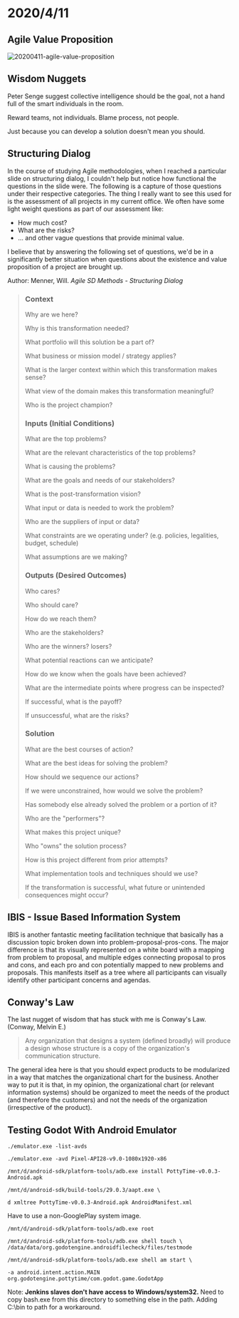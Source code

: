 # 2020/4/11

## Agile Value Proposition

![20200411-agile-value-proposition](C:\projects\stable\notebooks.wiki\20200411-agile-value-proposition.gif)

## Wisdom Nuggets

Peter Senge suggest collective intelligence should be the goal, not a hand full of the smart individuals in the room.

Reward teams, not individuals. Blame process, not people.

Just because you can develop a solution doesn't mean you should.



## Structuring Dialog

In the course of studying Agile methodologies, when I reached a particular slide on structuring dialog, I couldn't help but notice how functional the questions in the slide were. The following is a capture of those questions under their respective categories. The thing I really want to see this used for is the assessment of all projects in my current office. We often have some light weight questions as part of our assessment like:

* How much cost? 
* What are the risks?
* ... and other vague questions that provide minimal value.

I believe that by answering the following set of questions, we'd be in a significantly better situation when questions about the existence and value proposition of a project are brought up.

Author: Menner, Will. *Agile SD Methods - Structuring Dialog* 

> ### Context
>
> Why are we here?
>
> Why is this transformation needed?
>
> What portfolio will this solution be a part of?
>
> What business or mission model / strategy applies?
>
> What is the larger context within which this transformation makes sense?
>
> What view of the domain makes this transformation meaningful?
>
> Who is the project champion?
>
> ### Inputs (Initial Conditions)
>
> What are the top problems?
>
> What are the relevant characteristics of the top problems?
>
> What is causing the problems?
>
> What are the goals and needs of our stakeholders?
>
> What is the post-transformation vision?
>
> What input or data is needed to work the problem?
>
> Who are the suppliers of input or data?
>
> What constraints are we operating under? (e.g. policies, legalities, budget, schedule)
>
> What assumptions are we making?
>
> ### Outputs (Desired Outcomes)
>
> Who cares?
>
> Who should care?
>
> How do we reach them?
>
> Who are the stakeholders?
>
> Who are the winners? losers?
>
> What potential reactions can we anticipate?
>
> How do we know when the goals have been achieved?
>
> What are the intermediate points where progress can be inspected?
>
> If successful, what is the payoff?
>
> If unsuccessful, what are the risks?
>
> ### Solution
>
> What are the best courses of action?
>
> What are the best ideas for solving the problem?
>
> How should we sequence our actions?
>
> If we were unconstrained, how would we solve the problem?
>
> Has somebody else already solved the problem or a portion of it?
>
> Who are the "performers"?
>
> What makes this project unique?
>
> Who "owns" the solution process?
>
> How is this project different from prior attempts?
>
> What implementation tools and techniques should we use?
>
> If the transformation is successful, what future or unintended consequences might occur?



## IBIS - Issue Based Information System

IBIS is another fantastic meeting facilitation technique that basically has a discussion topic broken down into problem-proposal-pros-cons. The major difference is that its visually represented on a white board with a mapping from problem to proposal, and multiple edges connecting proposal to pros and cons, and each pro and con potentially mapped to new problems and proposals. This manifests itself as a tree where all participants can visually identify other participant concerns and agendas.

## Conway's Law

The last nugget of wisdom that has stuck with me is Conway's Law. (Conway, Melvin E.)

> Any organization that designs a system (defined broadly) will produce a design whose structure is a copy of the organization's communication structure.

The general idea here is that you should expect products to be modularized in a way that matches the organizational chart for the business. Another way to put it is that, in my opinion, the organizational chart (or relevant information systems) should be organized to meet the needs of the product (and therefore the customers) and not the needs of the organization (irrespective of the product).

## Testing Godot With Android Emulator

`./emulator.exe -list-avds`



`./emulator.exe -avd Pixel-API28-v9.0-1080x1920-x86`



`/mnt/d/android-sdk/platform-tools/adb.exe install PottyTime-v0.0.3-Android.apk`



`/mnt/d/android-sdk/build-tools/29.0.3/aapt.exe \`

`d xmltree PottyTime-v0.0.3-Android.apk AndroidManifest.xml`



Have to use a non-GooglePlay system image.

`/mnt/d/android-sdk/platform-tools/adb.exe root`



`/mnt/d/android-sdk/platform-tools/adb.exe shell touch \ /data/data/org.godotengine.androidfilecheck/files/testmode`



`/mnt/d/android-sdk/platform-tools/adb.exe shell am start \`

`-a android.intent.action.MAIN org.godotengine.pottytime/com.godot.game.GodotApp`



Note: **Jenkins slaves don't have access to Windows/system32.** Need to copy bash.exe from this directory to something else in the path.  Adding C:\bin to path for a workaround.